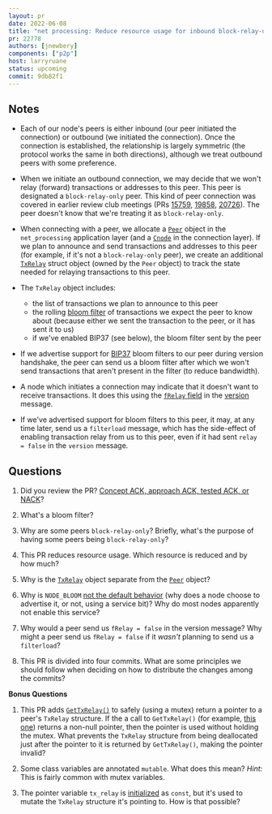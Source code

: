 ```yaml
---
layout: pr
date: 2022-06-08
title: "net processing: Reduce resource usage for inbound block-relay-only connections"
pr: 22778
authors: [jnewbery]
components: ["p2p"]
host: larryruane
status: upcoming
commit: 9db82f1
---
```


## Notes

- Each of our node's peers is either inbound (our peer initiated the connection)
  or outbound (we initiated the connection).  Once the connection is
  established, the relationship is largely symmetric (the protocol works the same
  in both directions), although we treat outbound peers with some preference.

- When we initiate an outbound connection, we may decide that we won't
  relay (forward) transactions or addresses to this peer.
  This peer is designated a `block-relay-only` peer.
  This kind of peer connection was covered in earlier review club meetings
  (PRs [15759](https://bitcoincore.reviews/15759),
  [19858](https://bitcoincore.reviews/19858),
  [20726](https://bitcoincore.reviews/20726)).
  The peer
  doesn't know that we're treating it as `block-relay-only`.

- When connecting with a peer, we allocate a
  [`Peer`](https://github.com/bitcoin/bitcoin/blob/1b2e1d179c5b350cac69ee670e01355314f25e11/src/net_processing.cpp#L203)
  object in the `net_processing` application layer (and a
  [`Cnode`](https://github.com/bitcoin/bitcoin/blob/e82d8069bcd0b05c3c12bfc2e1e63a82a8ca6290/src/net.h#L410)
  in the connection layer).
  If we plan to announce and send transactions and addresses to
  this peer (for example, if it's not a `block-relay-only` peer),
  we create an additional
  [`TxRelay`](https://github.com/bitcoin/bitcoin/blob/1b2e1d179c5b350cac69ee670e01355314f25e11/src/net_processing.cpp#L250)
  struct object (owned by the `Peer` object) to track
  the state needed for relaying transactions to this peer.

- The `TxRelay` object includes:
   - the list of transactions we plan to announce to this peer
   - the rolling [bloom filter](https://en.wikipedia.org/wiki/Bloom_filter) of
     transactions we expect the peer to know about (because either we sent the
     transaction to the peer, or it has sent it to us)
   - if we've enabled BIP37 (see below), the bloom filter sent by the peer

- If we advertise support for
  [BIP37](https://github.com/bitcoin/bips/blob/b1791c24aa163eb6578d0bfaadcf44997484eeaf/bip-0037.mediawiki)
  bloom filters to our peer
  during version handshake, the peer can send us a bloom filter
  after which we won't send transactions that aren't present in
  the filter (to reduce bandwidth).

- A node which initiates a connection may indicate that it doesn't want to
  receive transactions. It does this using the
  [`fRelay` field](https://github.com/bitcoin/bitcoin/blob/1b2e1d179c5b350cac69ee670e01355314f25e11/src/net_processing.cpp#L2703)
  in the
  [version](https://github.com/bitcoin/bitcoin/blob/1b2e1d179c5b350cac69ee670e01355314f25e11/src/net_processing.cpp#L2647)
  message.

- If we've advertised support for bloom filters to this peer,
  it may, at any time later, send us a `filterload` message,
  which has the side-effect of enabling transaction relay from
  us to this peer, even if it had sent `relay = false` in the `version`
  message.

## Questions

1. Did you review the PR? [Concept ACK, approach ACK, tested ACK, or
   NACK](https://github.com/bitcoin/bitcoin/blob/master/CONTRIBUTING.md#peer-review)?

1. What's a bloom filter?

1. Why are some peers `block-relay-only`? Briefly, what's the purpose of having
   some peers being `block-relay-only`?

1. This PR reduces resource usage. Which resource is reduced and by how much?

1. Why is the
  [`TxRelay`](https://github.com/bitcoin/bitcoin/blob/1b2e1d179c5b350cac69ee670e01355314f25e11/src/net_processing.cpp#L250)
  object separate from the
  [`Peer`](https://github.com/bitcoin/bitcoin/blob/1b2e1d179c5b350cac69ee670e01355314f25e11/src/net_processing.cpp#L203)
  object?

1. Why is `NODE_BLOOM`
   [not the default behavior](https://github.com/bitcoin/bitcoin/pull/16152)
   (why does a node choose to advertise it, or not, using a service bit)?
   Why do most nodes apparently not enable this service?

1. Why would a peer send us `fRelay = false` in the version message?
   Why might a peer send us `fRelay = false` if it _wasn't_ planning to send
   us a `filterload`?

1. This PR is divided into four commits. What are some principles we
   should follow when deciding on how to distribute the changes
   among the commits?

**Bonus Questions**

1. This PR adds
   [`GetTxRelay()`](https://github.com/bitcoin/bitcoin/pull/22778/files#diff-6875de769e90cec84d2e8a9c1b962cdbcda44d870d42e4215827e599e11e90e3R292)
   to safely (using a mutex) return a pointer to a peer's `TxRelay`
   structure. If the a call to `GetTxRelay()` (for example,
   [this one](https://github.com/bitcoin/bitcoin/pull/22778/files#diff-6875de769e90cec84d2e8a9c1b962cdbcda44d870d42e4215827e599e11e90e3R1831-R1832))
   returns a non-null pointer, then the pointer is used without holding
   the mutex. What prevents the `TxRelay`
   structure from being deallocated just after the pointer to it is returned
   by `GetTxRelay()`, making the pointer invalid?

1. Some class variables are annotated `mutable`. What does this mean?
   _Hint:_ This is fairly common with mutex variables.

1. The pointer variable `tx_relay` is
   [initialized](https://github.com/bitcoin/bitcoin/pull/22778/files#diff-6875de769e90cec84d2e8a9c1b962cdbcda44d870d42e4215827e599e11e90e3R2767)
   as `const`, but it's used to mutate the `TxRelay` structure it's pointing to.
   How is that possible?

<!--
## Meeting Log
{% irc %}
{% endirc %}]
-->
